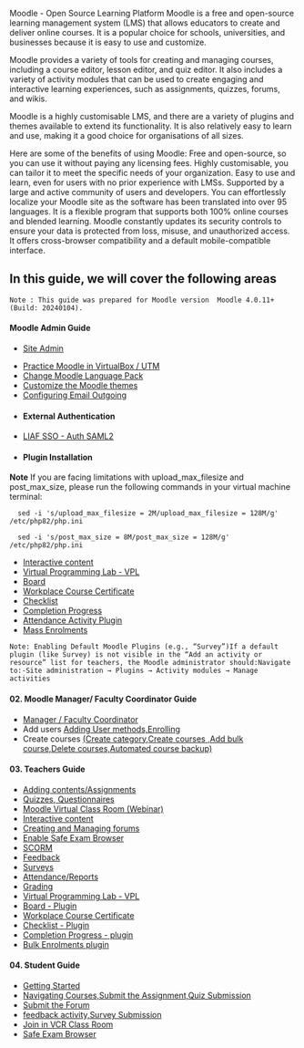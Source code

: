 Moodle - Open Source Learning Platform
Moodle is a free and open-source learning management system (LMS) that allows educators to create and deliver online courses. It is a popular choice for schools, universities, and businesses because it is easy to use and customize.

Moodle provides a variety of tools for creating and managing courses, including a course editor, lesson editor, and quiz editor. It also includes a variety of activity modules that can be used to create engaging and interactive learning experiences, such as assignments, quizzes, forums, and wikis.

Moodle is a highly customisable LMS, and there are a variety of plugins and themes available to extend its functionality. It is also relatively easy to learn and use, making it a good choice for organisations of all sizes.

Here are some of the benefits of using Moodle:
Free and open-source, so you can use it without paying any licensing fees.
Highly customisable, you can tailor it to meet the specific needs of your organization.
Easy to use and learn, even for users with no prior experience with LMSs.
Supported by a large and active community of users and developers.
You can effortlessly localize your Moodle site as the software has been translated into over 95 languages.
It is a flexible program that supports both 100% online courses and blended learning.
Moodle constantly updates its security controls to ensure your data is protected from loss, misuse, and unauthorized access.
It offers cross-browser compatibility and a default mobile-compatible interface.

<h2> In this guide, we will cover the following areas </h2>

 `Note : This guide was prepared for Moodle version  Moodle 4.0.11+ (Build: 20240104).` 

 <!-- > [!NOTE]This content will not appear in the rendered Markdown  -->
 
<h4>   Moodle Admin Guide </h4>

   * [Site Admin](https://learn-lk.github.io/FOSS-LABWORK-HOST/moodle/admin-guide/site-admin/)
<!--   * Moodle installation
     - [Linux](https://learn-lk.github.io/FOSS-LABWORK-HOST/moodle/admin-guide/moodle-install)
     - [Alpine Linux](https://learn-lk.github.io/FOSS-LABWORK-HOST/moodle/admin-guide/Alpine-linux) -->
   * [Practice Moodle in VirtualBox / UTM](https://learn-lk.github.io/FOSS-LABWORK-HOST/moodle/admin-guide/Practice-Moodle-VirtualBox&UTM/)
   * [Change Moodle Language Pack](https://learn-lk.github.io/FOSS-LABWORK-HOST/moodle/admin-guide/mdl-language-pack)
   * [Customize the Moodle themes](https://learn-lk.github.io/FOSS-LABWORK-HOST/moodle/admin-guide/Customize_Moodle_themes)
   * [Configuring Email Outgoing](https://learn-lk.github.io/FOSS-LABWORK-HOST/moodle/admin-guide/Configuring-Email-Outgoing)
   * <h4>  External Authentication </h4>
   * [LIAF SSO - Auth SAML2](https://learn-lk.github.io/FOSS-LABWORK-HOST/moodle/admin-guide/Learn-SSO)
 <!--  * [LIAF SSO - Shiboleth SP](https://learn-lk.github.io/FOSS-LABWORK-HOST/moodle/admin-guide/shiboleth)
   * [O365 Authentication](https://learn-lk.github.io/FOSS-LABWORK-HOST/moodle/admin-guide/authentication#-mirosoft-o365--)
   * [Google Authentication](https://learn-lk.github.io/FOSS-LABWORK-HOST/moodle/admin-guide/authentication#google-authentication) -->
   * <h4>Plugin Installation</h4>

  **Note** If you are facing limitations with upload_max_filesize and post_max_size, please run the following commands in your virtual machine terminal:

```  sed -i 's/upload_max_filesize = 2M/upload_max_filesize = 128M/g' /etc/php82/php.ini```

```  sed -i 's/post_max_size = 8M/post_max_size = 128M/g' /etc/php82/php.ini```

   * [Interactive content](https://learn-lk.github.io/FOSS-LABWORK-HOST/moodle/admin-guide/Install-H5P-plugin)
   * [Virtual Programming Lab - VPL](https://learn-lk.github.io/FOSS-LABWORK-HOST/moodle/admin-guide/installVPL)
   * [Board](https://learn-lk.github.io/FOSS-LABWORK-HOST/moodle/admin-guide/install-boad) 
   * [Workplace Course Certificate](https://learn-lk.github.io/FOSS-LABWORK-HOST/moodle/admin-guide/Workplace-Certificate)
   * [Checklist](https://learn-lk.github.io/FOSS-LABWORK-HOST/moodle/admin-guide/Checklist-pluging)
   * [Completion Progress](https://learn-lk.github.io/FOSS-LABWORK-HOST/moodle/admin-guide/Progress-plugin)
   * [Attendance Activity Plugin](https://learn-lk.github.io/FOSS-LABWORK-HOST/moodle/admin-guide/attendance-plugin)
   * [Mass Enrolments](https://learn-lk.github.io/FOSS-LABWORK-HOST/moodle/admin-guide/Mass-enrolments)


    
```Note: Enabling Default Moodle Plugins (e.g., “Survey”)If a default plugin (like Survey) is not visible in the “Add an activity or resource” list for teachers, the Moodle administrator should:Navigate to:-Site administration → Plugins → Activity modules → Manage activities```
     

<h4> 02. Moodle Manager/ Faculty Coordinator Guide </h4>

  * [Manager / Faculty Coordinator](https://learn-lk.github.io/FOSS-LABWORK-HOST/moodlemanagerfaculty/manager)
  * Add users [Adding User methods,Enrolling](https://learn-lk.github.io/FOSS-LABWORK-HOST/moodle/managerfaculty/Adding%20users#adding-users-)
  * Create courses [(Create category,Create courses ,Add bulk course,Delete courses,Automated course backup)](https://learn-lk.github.io/FOSS-LABWORK-HOST/moodle/managerfaculty/add#-adding-a-course-category-)



<h4> 03. Teachers Guide</h4>

   * [Adding contents/Assignments](https://learn-lk.github.io/FOSS-LABWORK-HOST/moodle/TeachersGuide/Assignment-activity)
   * [Quizzes, Questionnaires](https://learn-lk.github.io/FOSS-LABWORK-HOST/moodle/TeachersGuide/Quizzes&Questionnaires)
   * [Moodle Virtual Class Room (Webinar)](https://learn-lk.github.io/FOSS-LABWORK-HOST/moodle/TeachersGuide/Moodle%20Virtual%20Class%20Room%20(Webinar)%20)
   * [Interactive content](https://learn-lk.github.io/FOSS-LABWORK-HOST/moodle/TeachersGuide/Interactive-content)
   * [Creating and Managing forums](https://learn-lk.github.io/FOSS-LABWORK-HOST/moodle/TeachersGuide/Forum%20activity)
     <!--* [Scheduling activities](https://learn-lk.github.io/FOSS-LABWORK-HOST/moodle/admin-guide/Scheduling-activities)-->
   * [Enable Safe Exam Browser](https://learn-lk.github.io/FOSS-LABWORK-HOST/moodle/TeachersGuide/Enable-Safe-Exam-Browser)
   * [SCORM](https://learn-lk.github.io/FOSS-LABWORK-HOST/moodle/TeachersGuide/SCORM)
   * [Feedback](https://learn-lk.github.io/FOSS-LABWORK-HOST/moodle/TeachersGuide/Feedback)
   * [Surveys](https://learn-lk.github.io/FOSS-LABWORK-HOST/moodle/TeachersGuide/Survey-activity)
   * [Attendance/Reports](https://learn-lk.github.io/FOSS-LABWORK-HOST/moodle/TeachersGuide/Attendance-activity)
   * [Grading](https://learn-lk.github.io/FOSS-LABWORK-HOST/moodle/TeachersGuide/Grading)
   * [Virtual Programming Lab - VPL](https://learn-lk.github.io/FOSS-LABWORK-HOST/moodle/TeachersGuide/VirtualProgrammingLab-VPL)
   * [Board - Plugin](https://learn-lk.github.io/FOSS-LABWORK-HOST/moodle/TeachersGuide/mdl-board)
   * [Workplace Course Certificate](https://learn-lk.github.io/FOSS-LABWORK-HOST/moodle/TeachersGuide/course-certificate)
   * [Checklist - Plugin](https://learn-lk.github.io/FOSS-LABWORK-HOST/moodle/TeachersGuide/Checklist)
   * [Completion Progress - plugin](https://learn-lk.github.io/FOSS-LABWORK-HOST/moodle/TeachersGuide/completion-progress)
   * [Bulk Enrolments plugin](https://learn-lk.github.io/FOSS-LABWORK-HOST/moodle/TeachersGuide/bulk_enrolments)
     
<h4> 04. Student Guide</h4>

   <!--[Students Guide](https://learn-lk.github.io/FOSS-LABWORK-HOST/moodle/StudentGuide/Student-Guide)-->
   * [Getting Started](https://learn-lk.github.io/FOSS-LABWORK-HOST/moodle/StudentGuide/getting-started)
   * [Navigating Courses,Submit the Assignment,Quiz Submission](https://learn-lk.github.io/FOSS-LABWORK-HOST/moodle/StudentGuide/Courses-Assignment-Quiz-Submission)
   * [Submit the Forum](https://learn-lk.github.io/FOSS-LABWORK-HOST/moodle/StudentGuide/Submit-Forum)
   * [feedback activity,Survey Submission](https://learn-lk.github.io/FOSS-LABWORK-HOST/moodle/StudentGuide/feedback-Survey-Submission)
   * [Join in VCR Class Room](https://learn-lk.github.io/FOSS-LABWORK-HOST/moodle/StudentGuide/Join-VCR)
   * [Safe Exam Browser](https://learn-lk.github.io/FOSS-LABWORK-HOST/moodle/StudentGuide/Safe-Exam-Browser)

